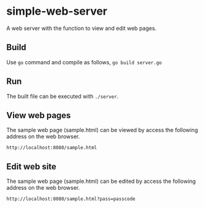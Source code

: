 # simple-web-server
A web server with the function to view and edit web pages.

## Build
Use `go` command and compile as follows, `go build server.go`

## Run
The built file can be executed with `./server`.

## View web pages
The sample web page (sample.html) can be viewed 
by access the following address on the web browser.

`http://localhost:8080/sample.html`

## Edit web site
The sample web page (sample.html) can be edited 
by access the following address on the web browser.

`http://localhost:8080/sample.html?pass=passcode`
